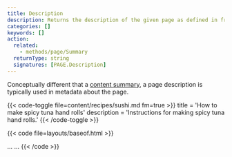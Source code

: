 ```yaml
---
title: Description
description: Returns the description of the given page as defined in front matter.
categories: []
keywords: []
action:
  related:
    - methods/page/Summary
  returnType: string
  signatures: [PAGE.Description]
---
```


Conceptually different that a [content summary], a page description is typically used in metadata about the page.

{{< code-toggle file=content/recipes/sushi.md fm=true >}}
title = 'How to make spicy tuna hand rolls'
description = 'Instructions for making spicy tuna hand rolls.'
{{< /code-toggle >}}

{{< code file=layouts/baseof.html  >}}
<head>
  ...
  <meta name="description" content="{{ .Description }}">
  ...
</head>
{{< /code >}}

[content summary]: /content-management/summaries/
